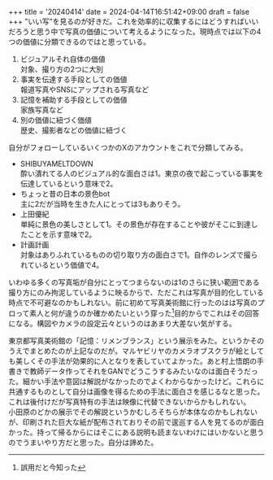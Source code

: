 +++
title = '20240414'
date = 2024-04-14T16:51:42+09:00
draft = false
+++
"いい写"を見るのが好きだ。これを効率的に収集するにはどうすればいいだろうと思う中で写真の価値について考えるようになった。現時点では以下の4つの価値に分類できるのではと思っている。 
1. ビジュアルそれ自体の価値  
対象、撮り方の2つに大別
2. 事実を伝達する手段としての価値  
報道写真やSNSにアップされる写真など
3. 記憶を補助する手段としての価値  
家族写真など
4. 別の価値に紐づく価値  
歴史、撮影者などの価値に紐づく  

自分がフォローしているいくつかのXのアカウントをこれで分類してみる。
- SHIBUYAMELTDOWN  
酔い潰れてる人のビジュアル的な面白さは1。東京の夜で起こっている事実を伝達しているという意味で2。
- ちょっと昔の日本の景色bot  
主に2だが当時を生きた人にとっては3もありそう。
- 上田優紀  
単純に景色の美しさとして1。その景色が存在することや彼がそこに到達したことを示す意味で2。
- 計画計画  
対象はありふれているものの切り取り方の面白さで1。自作のレンズで撮られているという価値で4。

いわゆる多くの写真垢が自分にとってつまらないのは1のさらに狭い範囲である撮り方にのみ拘泥しているように映るからで、ただこれは写真が目的化している時点で不可避なのかもしれない。前に初めて写真美術館に行ったのはは写真のプロって素人と何が違うのか確かめたいという穿った[^1]目的からでこれはその回答になる。構図やカメラの設定云々というのはあまり大差ない気がする。  

東京都写真美術館の「記憶：リメンブランス」という展示をみた。というかそのうえでまとめたのが上記なのだが。マルヤビリヤのカメラオブスクラが絵としても美しくその手法が効果的に人となりを表していてよかった。あと村上悟朗の手書きで教師データ作ってそれをGANでどうこうするみたいなのは面白そうだった。細かい手法や意図は解説がなかったのでよくわからなかったけど。これらに共通するものとして自分は画像を得るための手法に面白さを感じるなと思った。これは後付けだが写真特有の手法は映像に代替できないからかもしれない。  
小田原のどかの展示でその解説というかむしろそちらが本体なのかもしれないが、印刷された巨大な紙が配布されておりその前で逡巡する人を見てるのが面白かった。持って帰るからにはそこにある説明も読まないわけにはいかないと思うのでうまいやり方だと思った。自分は諦めた。  

[^1]: 誤用だと今知った